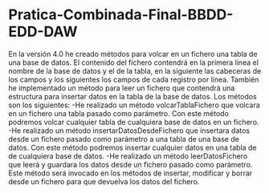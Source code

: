 # Pratica-Combinada-Final-BBDD-EDD-DAW
En la versión 4.0 he creado métodos para volcar en un fichero una tabla de una base de datos. El contenido del fichero contendrá en la primera línea el nombre de la base de datos y el de la tabla, en la siguiente las cabeceras de los campos y los siguientes los campos de cada registro por línea. También he implementado un método para leer un fichero que contendrá una estructura para insertar datos en la tabla de la base de datos. Los métodos son los siguientes:
-He realizado un método volcarTablaFichero que volcara en un fichero una tabla pasado como parámetro. Con este método podremos volcar cualquier tabla de cualquiera base de datos en un fichero.
-He realizado un método insertarDatosDesdeFichero que insertara datos desde un fichero pasado como parámetro a una tabla de una base de datos. Con este método podremos insertar cualquier datos en una tabla de de cualquiera base de datos.
-He realizado un método leerDatosFichero que leerá y guardara los datos desde un fichero pasado como parámetro. Este método será invocado en los métodos de insertar, modificar y borrar desde un fichero para que devuelva los datos del fichero.
